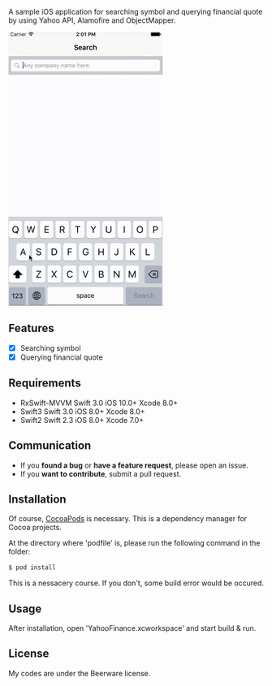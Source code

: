 A sample iOS application for searching symbol and querying financial quote by using Yahoo API, Alamofire and ObjectMapper.

![Demo](https://github.com/yangjehpark/iOS-Swift-Yahoo-Financial-API/blob/master/iOS-Swift-Yahoo-Financial-API.gif)

## Features

- [x] Searching symbol
- [x] Querying financial quote

## Requirements

- RxSwift-MVVM
Swift 3.0
iOS 10.0+
Xcode 8.0+
- Swift3
Swift 3.0
iOS 8.0+
Xcode 8.0+
- Swift2
Swift 2.3
iOS 8.0+
Xcode 7.0+

## Communication

- If you **found a bug** or **have a feature request**, please open an issue.
- If you **want to contribute**, submit a pull request.

## Installation

Of course, [CocoaPods](http://cocoapods.org) is necessary. This is a dependency manager for Cocoa projects.

At the directory where 'podfile' is, please run the following command in the folder:

```bash
$ pod install
```

This is a nessacery course. If you don't, some build error would be occured. 

## Usage

After installation, open 'YahooFinance.xcworkspace' and start build & run.

## License

My codes are under the Beerware license. 
